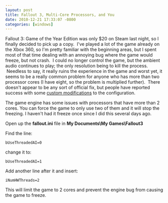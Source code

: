 ```yaml
---
layout: post
title: Fallout 3, Multi-Core Processors, and You
date: 2010-12-21 17:33:07 -0800
categories: [windows]
---
```

Fallout 3: Game of the Year Edition was only $20 on Steam last night, so I finally decided to pick up a copy.  I've played a lot of the game already on the Xbox 360, so I'm pretty familiar with the beginning areas, but I spent most of that time dealing with an annoying bug where the game would freeze, but not crash.  I could no longer control the game, but the ambient audio continues to play; the only resolution being to kill the process.  Needless to say, it really ruins the experience in the game and worst yet, it seems to be a really common problem for anyone who has more than two processor cores (I have eight, so the problem is multiplied further).  There doesn't appear to be any sort of official fix, but people have reported success with some [custom modifications](http://www.pdsys.org/blog/post/2009/02/07/Fallout-3-VideoDisplay-Freezes-sound-keeps-going.aspx) to the configuration.

The game engine has some issues with processors that have more than 2 cores. You can force the game to only use two of them and it will stop the freezing. I haven't had it freeze once since I did this several days ago.

Open up the **fallout.ini** file in **My Documents\My Games\Fallout3**

Find the line:

    bUseThreadedAI=0

change it to:

    bUseThreadedAI=1

Add another line after it and insert:

    iNumHWThreads=2

This will limit the game to 2 cores and prevent the engine bug from causing the game to freeze.